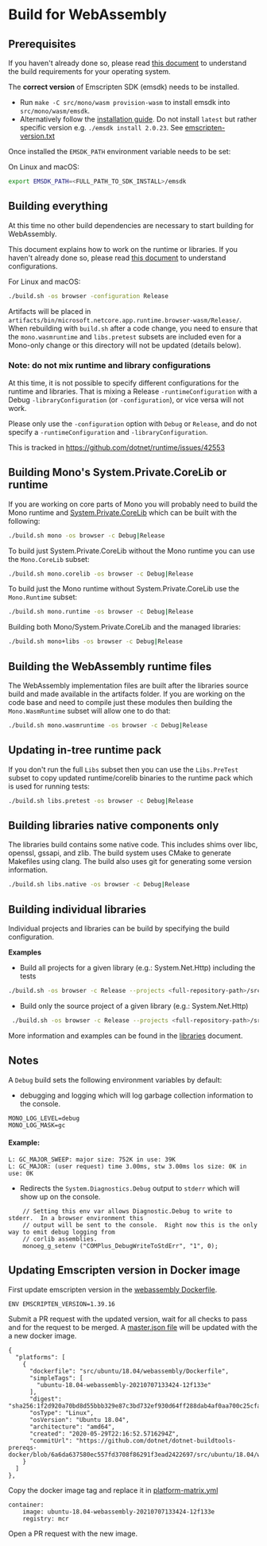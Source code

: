 # Build for WebAssembly

## Prerequisites

If you haven't already done so, please read [this document](../../README.md#Build_Requirements) to understand the build requirements for your operating system.

The **correct version** of Emscripten SDK (emsdk) needs to be installed.
* Run `make -C src/mono/wasm provision-wasm` to install emsdk into `src/mono/wasm/emsdk`.
* Alternatively follow the [installation guide](https://emscripten.org/docs/getting_started/downloads.html#sdk-download-and-install).
Do not install `latest` but rather specific version e.g. `./emsdk install 2.0.23`. See [emscripten-version.txt](../../../../src/mono/wasm/emscripten-version.txt)

Once installed the `EMSDK_PATH` environment variable needs to be set:

On Linux and macOS:

```bash
export EMSDK_PATH=<FULL_PATH_TO_SDK_INSTALL>/emsdk
```

## Building everything

At this time no other build dependencies are necessary to start building for WebAssembly.

This document explains how to work on the runtime or libraries. If you haven't already done so, please read [this document](../../README.md#Configurations) to understand configurations.

For Linux and macOS:

```bash
./build.sh -os browser -configuration Release
```

Artifacts will be placed in `artifacts/bin/microsoft.netcore.app.runtime.browser-wasm/Release/`. When rebuilding with `build.sh` after a code change, you need to ensure that the `mono.wasmruntime` and `libs.pretest` subsets are included even for a Mono-only change or this directory will not be updated (details below).

### Note: do not mix runtime and library configurations

At this time, it is not possible to specify different configurations for the runtime and libraries.  That is mixing a Release `-runtimeConfiguration` with a Debug `-libraryConfiguration` (or `-configuration`), or vice versa will not work.

Please only use the `-configuration` option with `Debug` or `Release`, and do not specify a `-runtimeConfiguration` and `-libraryConfiguration`.

This is tracked in https://github.com/dotnet/runtime/issues/42553


## Building Mono's System.Private.CoreLib or runtime

If you are working on core parts of Mono you will probably need to build the Mono runtime and [System.Private.CoreLib](../../../design/coreclr/botr/corelib.md) which can be built with the following:

```bash
./build.sh mono -os browser -c Debug|Release
```

To build just System.Private.CoreLib without the Mono runtime you can use the `Mono.CoreLib` subset:

```bash
./build.sh mono.corelib -os browser -c Debug|Release
```

To build just the Mono runtime without System.Private.CoreLib use the `Mono.Runtime` subset:

```bash
./build.sh mono.runtime -os browser -c Debug|Release
```

Building both Mono/System.Private.CoreLib and the managed libraries:

```bash
./build.sh mono+libs -os browser -c Debug|Release
```

## Building the WebAssembly runtime files

The WebAssembly implementation files are built after the libraries source build and made available in the artifacts folder.  If you are working on the code base and need to compile just these modules then building the `Mono.WasmRuntime` subset will allow one to do that:

```bash
./build.sh mono.wasmruntime -os browser -c Debug|Release
```

## Updating in-tree runtime pack

If you don't run the full `Libs` subset then you can use the `Libs.PreTest` subset to copy updated runtime/corelib binaries to the runtime pack which is used for running tests:

```bash
./build.sh libs.pretest -os browser -c Debug|Release
```

## Building libraries native components only

The libraries build contains some native code. This includes shims over libc, openssl, gssapi, and zlib. The build system uses CMake to generate Makefiles using clang. The build also uses git for generating some version information.

```bash
./build.sh libs.native -os browser -c Debug|Release
```

## Building individual libraries

Individual projects and libraries can be build by specifying the build configuration.

**Examples**

- Build all projects for a given library (e.g.: System.Net.Http) including the tests

```bash
./build.sh -os browser -c Release --projects <full-repository-path>/src/libraries/System.Net.Http/System.Net.Http.sln
```

- Build only the source project of a given library (e.g.: System.Net.Http)

```bash
 ./build.sh -os browser -c Release --projects <full-repository-path>/src/libraries/System.Net.Http/src/System.Net.Http.csproj
```

More information and examples can be found in the [libraries](./README.md#building-individual-libraries) document.

## Notes

A `Debug` build sets the following environment variables by default:

- debugging and logging which will log garbage collection information to the console.

```
MONO_LOG_LEVEL=debug
MONO_LOG_MASK=gc
```

  #### Example:
```
L: GC_MAJOR_SWEEP: major size: 752K in use: 39K
L: GC_MAJOR: (user request) time 3.00ms, stw 3.00ms los size: 0K in use: 0K
```

- Redirects the `System.Diagnostics.Debug` output to `stderr` which will show up on the console.

```
    // Setting this env var allows Diagnostic.Debug to write to stderr.  In a browser environment this
    // output will be sent to the console.  Right now this is the only way to emit debug logging from
    // corlib assemblies.
    monoeg_g_setenv ("COMPlus_DebugWriteToStdErr", "1", 0);
```

## Updating Emscripten version in Docker image

First update emscripten version in the [webassembly Dockerfile](https://github.com/dotnet/dotnet-buildtools-prereqs-docker/blob/master/src/ubuntu/18.04/webassembly/Dockerfile#L19).

```
ENV EMSCRIPTEN_VERSION=1.39.16
```

Submit a PR request with the updated version, wait for all checks to pass and for the request to be merged. A [master.json file](https://github.com/dotnet/versions/blob/master/build-info/docker/image-info.dotnet-dotnet-buildtools-prereqs-docker-master.json#L1126) will be updated with the a new docker image.

```
{
  "platforms": [
    {
      "dockerfile": "src/ubuntu/18.04/webassembly/Dockerfile",
      "simpleTags": [
        "ubuntu-18.04-webassembly-20210707133424-12f133e"
      ],
      "digest": "sha256:1f2d920a70bd8d55bbb329e87c3bd732ef930d64ff288dab4af0aa700c25cfaf",
      "osType": "Linux",
      "osVersion": "Ubuntu 18.04",
      "architecture": "amd64",
      "created": "2020-05-29T22:16:52.5716294Z",
      "commitUrl": "https://github.com/dotnet/dotnet-buildtools-prereqs-docker/blob/6a6da637580ec557fd3708f86291f3ead2422697/src/ubuntu/18.04/webassembly/Dockerfile"
    }
  ]
},
```

Copy the docker image tag and replace it in [platform-matrix.yml](https://github.com/dotnet/runtime/blob/main/eng/pipelines/common/platform-matrix.yml#L172)

```
container:
    image: ubuntu-18.04-webassembly-20210707133424-12f133e
    registry: mcr
```

Open a PR request with the new image.
